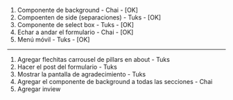 1. Componente de background - Chai - [OK]
2. Compoenten de side (separaciones) - Tuks - [OK]
3. Componente de select box - Tuks - [OK]
4. Echar a andar el formulario - Chai - [OK]
5. Menú móvil - Tuks - [OK]

-----

1. Agregar flechitas carrousel de pillars en about - Tuks
2. Hacer el post del formulario - Tuks
3. Mostrar la pantalla de agradecimiento - Tuks
4. Agregar el componente de background a todas las secciones - Chai
5. Agregar inview

